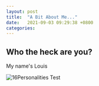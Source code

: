 ```yaml
---
layout: post
title:  "A Bit About Me..."
date:   2021-09-03 09:29:38 +0800
categories: 
---
```

## Who the heck are you?
My name's Louis

![16Personalities Test](/media/personalitytest16.png)
